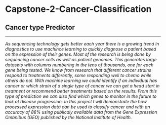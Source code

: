 # Capstone-2-Cancer-Classification
## Cancer type Predictor
-------------------------------------------------------------------------------------------------------------------------------
*As sequencing technology gets better each year there is a growing trend in diagnostics to use machince learning to quickly diagnose a patient based on the expression of their genes. Most of the research is being done by sequencing cancer cells as well as patient genomes. This generates large datasets with columns numbering in the tens of thousands, one for each gene being tested. We know from research that different cancer strains respond to treatments differently, some responding well to chemo while others do not. With machine learning we could identify if an individual has cancer or which strain of a single type of cancer we can get a head start in treatment or recommend better treatments based on the results. From this type of prediction we can also find which genes to monitor in the future to look at disease progression.
In this project I will demonstrate the how processed expression data can be used to classify cancer and with an accuracy of 88% using publicaly available data from the Gene Expression Ombnibus (GEO) published by the National Institute of Health.*

